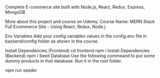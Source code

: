 Complete E-commerce site built with Node.js, React, Redux, Express, MongoDB

More about this project and course on Udemy. Course Name: MERN Stack Full Ecommerce Site - Using React, Redux, Node.j

Env Variables
Add your config variables values in the config.env file in backend/config folder as shown in the course.

Install Dependencies (Frontend)
cd frontend
npm i
Install Dependencies (Backend)
npm i
Seed Database
Use the following commeand to put some dummy products in that database. Run it in the root folder.

npm run seeder
